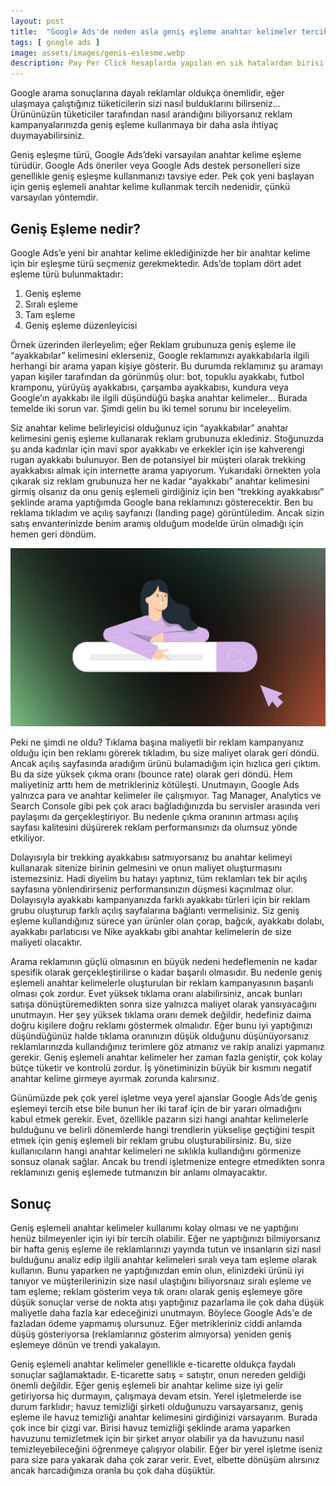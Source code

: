 ```yaml
---
layout: post
title:  "Google Ads'de neden asla geniş eşleme anahtar kelimeler tercih etmemelisiniz?"
tags: [ google ads ]
image: assets/images/genis-eslesme.webp
description: Pay Per Click hesaplarda yapılan en sık hatalardan birisi tüm anahtar kelimeleri geniş eşleme kullanmaktır. Peki neden reklamlarınızda çoğunlukla geniş eşlemeli anahtar kelimeler kullanmamalısınız?
---
```

Google arama sonuçlarına dayalı reklamlar oldukça önemlidir, eğer ulaşmaya çalıştığınız tüketicilerin sizi nasıl bulduklarını bilirseniz… Ürününüzün tüketiciler tarafından nasıl arandığını biliyorsanız reklam kampanyalarınızda geniş eşleme kullanmaya bir daha asla ihtiyaç duymayabilirsiniz.

Geniş eşleşme türü, Google Ads’deki varsayılan anahtar kelime eşleme türüdür. Google Ads öneriler veya Google Ads destek personelleri size genellikle geniş eşleşme kullanmanızı tavsiye eder. Pek çok yeni başlayan için geniş eşlemeli anahtar kelime kullanmak tercih nedenidir, çünkü varsayılan yöntemdir.

## Geniş Eşleme nedir?
Google Ads’e yeni bir anahtar kelime eklediğinizde her bir anahtar kelime için bir eşleşme türü seçmeniz gerekmektedir. Ads’de toplam dört adet eşleme türü bulunmaktadır:
1. Geniş eşleme
2. Sıralı eşleme
3. Tam eşleme
4. Geniş eşleme düzenleyicisi

Örnek üzerinden ilerleyelim; eğer Reklam grubunuza geniş eşleme ile “ayakkabılar” kelimesini eklerseniz, Google reklamınızı ayakkabılarla ilgili herhangi bir arama yapan kişiye gösterir. Bu durumda reklamınız şu aramayı yapan kişiler tarafından da görünmüş olur: bot, topuklu ayakkabı, futbol kramponu, yürüyüş ayakkabısı, çarşamba ayakkabısı, kundura veya Google’ın ayakkabı ile ilgili düşündüğü başka anahtar kelimeler… Burada temelde iki sorun var. Şimdi gelin bu iki temel sorunu bir inceleyelim.

Siz anahtar kelime belirleyicisi olduğunuz için “ayakkabılar” anahtar kelimesini geniş eşleme kullanarak reklam grubunuza eklediniz. Stoğunuzda şu anda kadınlar için mavi spor ayakkabı ve erkekler için ise kahverengi rugan ayakkabı bulunuyor. Ben de potansiyel bir müşteri olarak trekking ayakkabısı almak için internette arama yapıyorum. Yukarıdaki örnekten yola çıkarak siz reklam grubunuza her ne kadar “ayakkabı” anahtar kelimesini girmiş olsanız da onu geniş eşlemeli girdiğiniz için ben “trekking ayakkabısı” şeklinde arama yaptığımda Google bana reklamınızı gösterecektir. Ben bu reklama tıkladım ve açılış sayfanızı (Ianding page) görüntüledim. Ancak sizin satış envanterinizde benim aramış olduğum modelde ürün olmadığı için hemen geri döndüm.

![Google Ads'de geniş eşlemeli anahtar kelimeler kullanmayın](/assets/images/broad-match.webp)

Peki ne şimdi ne oldu? Tıklama başına maliyetli bir reklam kampanyanız olduğu için ben reklamı görerek tıkladım, bu size maliyet olarak geri döndü. Ancak açılış sayfasında aradığım ürünü bulamadığım için hızlıca geri çıktım. Bu da size yüksek çıkma oranı (bounce rate) olarak geri döndü. Hem maliyetiniz arttı hem de metrikleriniz kötüleşti. Unutmayın, Google Ads yalnızca para ve anahtar kelimeler ile çalışmıyor. Tag Manager, Analytics ve Search Console gibi pek çok aracı bağladığınızda bu servisler arasında veri paylaşımı da gerçekleştiriyor. Bu nedenle çıkma oranının artması açılış sayfası kalitesini düşürerek reklam performansınızı da olumsuz yönde etkiliyor.

Dolayısıyla bir trekking ayakkabısı satmıyorsanız bu anahtar kelimeyi kullanarak sitenize birinin gelmesini ve onun maliyet oluşturmasını istemezsiniz. Hadi diyelim bu hatayı yaptınız, tüm reklamları tek bir açılış sayfasına yönlendirirseniz performansınızın düşmesi kaçınılmaz olur. Dolayısıyla ayakkabı kampanyanızda farklı ayakkabı türleri için bir reklam grubu oluşturup farklı açılış sayfalarına bağlantı vermelisiniz. Siz geniş eşleme kullandığınız sürece yan ürünler olan çorap, bağcık, ayakkabı dolabı, ayakkabı parlatıcısı ve Nike ayakkabı gibi anahtar kelimelerin de size maliyeti olacaktır.

Arama reklamının güçlü olmasının en büyük nedeni hedeflemenin ne kadar spesifik olarak gerçekleştirilirse o kadar başarılı olmasıdır. Bu nedenle geniş eşlemeli anahtar kelimelerle oluşturulan bir reklam kampanyasının başarılı olması çok zordur. Evet yüksek tıklama oranı alabilirsiniz, ancak bunları satışa dönüştüremedikten sonra size yalnızca maliyet olarak yansıyacağını unutmayın. Her şey yüksek tıklama oranı demek değildir, hedefiniz daima doğru kişilere doğru reklamı göstermek olmalıdır. Eğer bunu iyi yaptığınızı düşündüğünüz halde tıklama oranınızın düşük olduğunu düşünüyorsanız reklamlarınızda kullandığınız terimlere göz atmanız ve rakip analizi yapmanız gerekir. Geniş eşlemeli anahtar kelimeler her zaman fazla geniştir, çok kolay bütçe tüketir ve kontrolü zordur. İş yönetiminizin büyük bir kısmını negatif anahtar kelime girmeye ayırmak zorunda kalırsınız.

Günümüzde pek çok yerel işletme veya yerel ajanslar Google Ads’de geniş eşlemeyi tercih etse bile bunun her iki taraf için de bir yararı olmadığını kabul etmek gerekir. Evet, özellikle pazarın sizi hangi anahtar kelimelerle bulduğunu ve belirli dönemlerde hangi trendlerin yükselişe geçtiğini tespit etmek için geniş eşlemeli bir reklam grubu oluşturabilirsiniz. Bu, size kullanıcıların hangi anahtar kelimeleri ne sıklıkla kullandığını görmenize sonsuz olanak sağlar. Ancak bu trendi işletmenize entegre etmedikten sonra reklamınızı geniş eşlemede tutmanızın bir anlamı olmayacaktır.

## Sonuç
Geniş eşlemeli anahtar kelimeler kullanımı kolay olması ve ne yaptığını henüz bilmeyenler için iyi bir tercih olabilir. Eğer ne yaptığınızı bilmiyorsanız bir hafta geniş eşleme ile reklamlarınızı yayında tutun ve insanların sizi nasıl bulduğunu analiz edip ilgili anahtar kelimeleri sıralı veya tam eşleme olarak kullanın. Bunu yaparken ne yaptığınızdan emin olun, elinizdeki ürünü iyi tanıyor ve müşterilerinizin size nasıl ulaştığını biliyorsnaız sıralı eşleme ve tam eşleme; reklam gösterim veya tık oranı olarak geniş eşlemeye göre düşük sonuçlar verse de nokta atışı yaptığınız pazarlama ile çok daha düşük maliyetle daha fazla kar edeceğinizi unutmayın. Böylece Google Ads'e de fazladan ödeme yapmamış olursunuz. Eğer metrikleriniz ciddi anlamda düşüş gösteriyorsa (reklamlarınız gösterim almıyorsa) yeniden geniş eşlemeye dönün ve trendi yakalayın.

Geniş eşlemeli anahtar kelimeler genellikle e-ticarette oldukça faydalı sonuçlar sağlamaktadır. E-ticarette satış = satıştır, onun nereden geldiği önemli değildir. Eğer geniş eşlemeli bir anahtar kelime size iyi gelir getiriyorsa hiç durmayın, çalışmaya devam etsin. Yerel işletmelerde ise durum farklıdır; havuz temizliği şirketi olduğunuzu varsayarsanız, geniş eşleme ile havuz temizliği anahtar kelimesini girdiğinizi varsayarım. Burada çok ince bir çizgi var. Birisi havuz temizliği şeklinde arama yaparken havuzunu temizletmek için bir şirket arıyor olabilir ya da havuzunu nasıl temizleyebileceğini öğrenmeye çalışıyor olabilir. Eğer bir yerel işletme iseniz para size para yakarak daha çok zarar verir. Evet, elbette dönüşüm alırsınız ancak harcadığınıza oranla bu çok daha düşüktür.